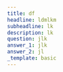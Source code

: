 ```yaml
---
title: df
headline: ldmlkm
subheadline: lk
description: lk
question: jlk
answer_1: jlk
answer_2: jl
_template: basic
---
```


